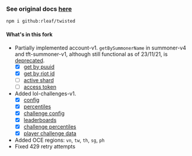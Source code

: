 ### See original docs [here](https://github.com/Sansossio/twisted#twisted)

```
npm i github:rleaf/twisted
```

#### What's in this fork
- Partially implemented account-v1. `getBySummonerName` in summoner-v4 and tft-summoner-v1, although still functional as of 23/11/21, is [deprecated](https://www.riotgames.com/en/DevRel/summoner-names-to-riot-id).
  - [x] [get by puuid](https://developer.riotgames.com/apis#account-v1/GET_getByPuuid)
  - [x] [get by riot id](https://developer.riotgames.com/apis#account-v1/GET_getByRiotId)
  - [ ] [active shard](https://developer.riotgames.com/apis#account-v1/GET_getActiveShard)
  - [ ] [access token](https://developer.riotgames.com/apis#account-v1/GET_getByAccessToken)
- Added lol-challenges-v1.
  - [x] [config](https://developer.riotgames.com/apis#lol-challenges-v1/GET_getAllChallengeConfigs)
  - [x] [percentiles](https://developer.riotgames.com/apis#lol-challenges-v1/GET_getAllChallengePercentiles)
  - [x] [challenge config](https://developer.riotgames.com/apis#lol-challenges-v1/GET_getChallengeConfigs)
  - [x] [leaderboards](https://developer.riotgames.com/apis#lol-challenges-v1/GET_getChallengeLeaderboards)
  - [x] [challenge percentiles](https://developer.riotgames.com/apis#lol-challenges-v1/GET_getChallengePercentiles)
  - [x] [player challenge data](https://developer.riotgames.com/apis#lol-challenges-v1/GET_getPlayerData)
- Added OCE regions: `vn`, `tw`, `th`, `sg`, `ph`
- Fixed 429 retry attempts